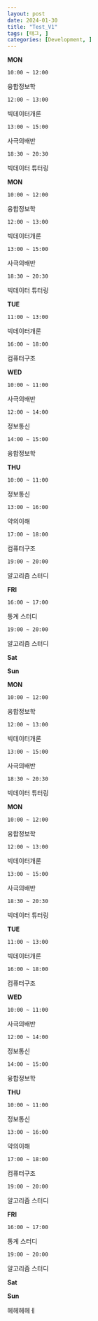 ```yaml
---
layout: post
date: 2024-01-30
title: "Test_V1"
tags: [태그, ]
categories: [Development, ]
---
```



**MON**


`10:00 ~ 12:00`


융합정보학


`12:00 ~ 13:00`


빅데이터개론


`13:00 ~ 15:00`


사극의배반


`18:30 ~ 20:30`


빅데이터 튜터링


**MON**


`10:00 ~ 12:00`


융합정보학


`12:00 ~ 13:00`


빅데이터개론


`13:00 ~ 15:00`


사극의배반


`18:30 ~ 20:30`


빅데이터 튜터링


**TUE**


`11:00 ~ 13:00`


빅데이터개론


`16:00 ~ 18:00`


컴퓨터구조


**WED**


`10:00 ~ 11:00`


사극의배반


`12:00 ~ 14:00`


정보통신


`14:00 ~ 15:00`


융합정보학


**THU**


`10:00 ~ 11:00`


정보통신


`13:00 ~ 16:00`


약의이해


`17:00 ~ 18:00`


컴퓨터구조


`19:00 ~ 20:00`


알고리즘 스터디


**FRI**


`16:00 ~ 17:00`


통계 스터디


`19:00 ~ 20:00`


알고리즘 스터디


**Sat**


**Sun**


**MON**


`10:00 ~ 12:00`


융합정보학


`12:00 ~ 13:00`


빅데이터개론


`13:00 ~ 15:00`


사극의배반


`18:30 ~ 20:30`


빅데이터 튜터링


**MON**


`10:00 ~ 12:00`


융합정보학


`12:00 ~ 13:00`


빅데이터개론


`13:00 ~ 15:00`


사극의배반


`18:30 ~ 20:30`


빅데이터 튜터링


**TUE**


`11:00 ~ 13:00`


빅데이터개론


`16:00 ~ 18:00`


컴퓨터구조


**WED**


`10:00 ~ 11:00`


사극의배반


`12:00 ~ 14:00`


정보통신


`14:00 ~ 15:00`


융합정보학


**THU**


`10:00 ~ 11:00`


정보통신


`13:00 ~ 16:00`


약의이해


`17:00 ~ 18:00`


컴퓨터구조


`19:00 ~ 20:00`


알고리즘 스터디


**FRI**


`16:00 ~ 17:00`


통계 스터디


`19:00 ~ 20:00`


알고리즘 스터디


**Sat**


**Sun**


헤헤헤헤ㅔ

